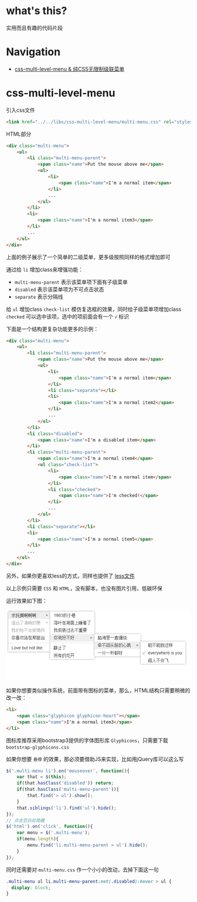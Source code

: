 what's this?
=========

实用而且有趣的代码片段

# Navigation
* [css-multi-level-menu & 纯CSS无限制级联菜单](#css-multi-level-menu)

# css-multi-level-menu
引入css文件
```html
<link href="../../libs/css-multi-level-menu/multi-menu.css" rel="stylesheet">
```

HTML部分
```html
<div class="multi-menu">
    <ul>
        <li class="multi-menu-parent">
            <span class="name">Put the mouse above me</span>
            <ul>
                <li>
                    <span class="name">I'm a normal item</span>
                </li>
                ...
            </ul>
        </li>
        <li>
            <span class="name">I'm a normal item3</span>
        </li>
        ...
    </ul>
</div>
```

上面的例子展示了一个简单的二级菜单，更多级按照同样的格式增加即可

通过给 `li` 增加class来增强功能：

* `multi-menu-parent` 表示该菜单项下面有子级菜单
* `disabled` 表示该菜单项为不可点击状态
* `separate` 表示分隔线

给 `ul` 增加class `check-list` 模仿复选框的效果，同时给子级菜单项增加class `checked` 可以选中该项，选中的项前面会有一个 `√` 标识

下面是一个结构更复杂功能更多的示例：
```html
<div class="multi-menu">
    <ul>
        <li class="multi-menu-parent">
            <span class="name">Put the mouse above me</span>
            <ul>
                <li>
                    <span class="name">I'm a normal item</span>
                </li>
                <li class="separate"></li>
                <li>
                    <span class="name">I'm a normal item2</span>
                </li>
                ...
            </ul>
        </li>
        <li class="disabled">
            <span class="name">I'm a disabled item</span>
        </li>
        <li class="multi-menu-parent">
            <span class="name">I'm a normal item4</span>
            <ul class="check-list">
                <li>
                    <span class="name">I'm a normal item</span>
                </li>
                <li class="checked">
                    <span class="name">I'm checked!</span>
                </li>
                ...
            </ul>
        </li>
        <li class="separate"></li>
        <li>
            <span class="name">I'm a normal item5</span>
        </li>
        ...
    </ul>
</div>
```

另外，如果你更喜欢less的方式，同样也提供了 [less文件](/libs/css-multi-level-menu/multi-menu.less)

以上示例只需要 `CSS` 和 `HTML`，没有脚本，也没有图片引用，低碳环保

运行效果如下图：

![css-multi-level-menu](examples/images/css-multi-level-menu.png)

如果你想要类似操作系统，前面带有图标的菜单，那么，HTML结构只需要稍微的改一改：

```html
<li>
    <span class="glyphicon glyphicon-heart"></span>
    <span class="name">I'm a normal item3</span>
</li>
```

图标库推荐采用bootstrap3提供的字体图形库 `Glyphicons`，只需要下载 `bootstrap-glyphicons.css`

如果你想要 `悬停` 的效果，那必须要借助JS来实现，比如用jQuery库可以这么写

```javascript
$('.multi-menu li').on('mouseover', function(){
    var that = $(this);
    if(that.hasClass('disabled')) return;
    if(that.hasClass('multi-menu-parent')){
        that.find('> ul').show();
    }
    that.siblings('li').find('ul').hide();
});
// 点击空白处隐藏
$('html').on('click', function(){
    var menu = $('.multi-menu');
    if(menu.length){
        menu.find('li.multi-menu-parent > ul').hide();
    }
});
```

同时还需要对 `multi-menu.css` 作一个小小的改动，去掉下面这一句

```css
.multi-menu ul li.multi-menu-parent:not(.disabled):hover > ul {
  display: block;
}
```